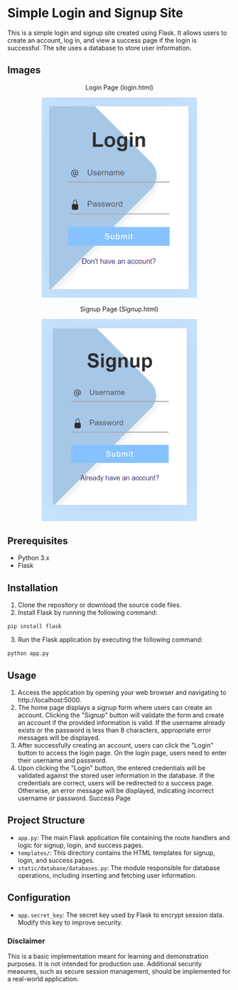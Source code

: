 # Simple Login and Signup Site
This is a simple login and signup site created using Flask. It allows users to create an account, log in, and view a success page if the login is successful. The site uses a database to store user information.

## Images
<div align="center">
  <p>Login Page (login.html)</p>
<img src="githubimages/login.png" width="350" title="login.html">
    <p>Signup Page (Signup.html)</p>
<img src="githubimages/signup.png" width="350" title="signup.html">

</div>

## Prerequisites
- Python 3.x
- Flask

## Installation
1. Clone the repository or download the source code files.
2. Install Flask by running the following command:
```
pip install flask
```
3. Run the Flask application by executing the following command:
```
python app.py
```
## Usage
1. Access the application by opening your web browser and navigating to http://localhost:5000.
2. The home page displays a signup form where users can create an account. Clicking the "Signup" button will validate the form and create an account if the provided information is valid. If the username already exists or the password is less than 8 characters, appropriate error messages will be displayed.
3. After successfully creating an account, users can click the "Login" button to access the login page. On the login page, users need to enter their username and password.
4. Upon clicking the "Login" button, the entered credentials will be validated against the stored user information in the database. If the credentials are correct, users will be redirected to a success page. Otherwise, an error message will be displayed, indicating incorrect username or password.
Success Page

## Project Structure
- `app.py`: The main Flask application file containing the route handlers and logic for signup, login, and success pages.
- `templates/`: This directory contains the HTML templates for signup, login, and success pages.
- `static/database/databases.py`: The module responsible for database operations, including inserting and fetching user information.
## Configuration
- `app.secret_key`: The secret key used by Flask to encrypt session data. Modify this key to improve security.
### Disclaimer
This is a basic implementation meant for learning and demonstration purposes. It is not intended for production use. Additional security measures, such as secure session management, should be implemented for a real-world application.